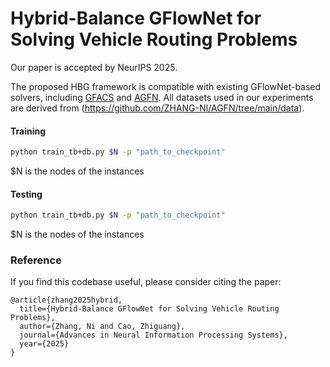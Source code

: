 # Hybrid-Balance GFlowNet for Solving Vehicle Routing Problems

Our paper is accepted by NeurIPS 2025.

The proposed HBG framework is compatible with existing GFlowNet-based solvers, including [GFACS](https://github.com/ai4co/gfacs/tree/main?tab=readme-ov-file) and [AGFN](https://github.com/ZHANG-NI/AGFN ). All datasets used in our experiments are derived from (https://github.com/ZHANG-NI/AGFN/tree/main/data).

#### Training

```bash
python train_tb+db.py $N -p "path_to_checkpoint"
```

$N is the nodes of the instances

#### Testing

```bash
python train_tb+db.py $N -p "path_to_checkpoint"
```

$N is the nodes of the instances

### **Reference**

If you find this codebase useful, please consider citing the paper:

```
@article{zhang2025hybrid,
  title={Hybrid-Balance GFlowNet for Solving Vehicle Routing Problems},
  author={Zhang, Ni and Cao, Zhiguang},
  journal={Advances in Neural Information Processing Systems},
  year={2025}
}
```




